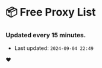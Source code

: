 # :package: Free Proxy List
### Updated every 15 minutes.

- Last updated: `2024-09-04 22:49`

:heart:
